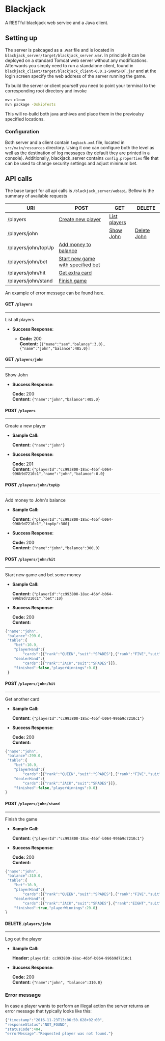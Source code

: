 # Blackjack
A RESTful blackjack web service and a Java client.

## Setting up
The server is pakcaged as a .war file and is located in `blackjack_server/target/blackjack_server.war`. In principle it can be deployed on a standard Tomcat web server without any modifications. Afterwards you simply need to run a standalone client, found in `blackjack_client/target/blackjack_client-0.0.1-SNAPSHOT.jar` and at the login screen specify the web address of the server running the game.

To build the server or client yourself you need to point your terminal to the corresponding root directory and invoke
```bash
mvn clean
mvn package -DskipTests
```
This will re-build both java archives and place them in the previoulsy specified locations.

### Configuration
Both server and a client contain `logback.xml` file, located in `src/main/resources` directory. Using it one can configure both the level as well as the destination of log messages (by default they are printed in a console). Additionally, blackjack_server contains `config.properties` file that can be used to change security settings and adjust minimum bet.


## API calls

The base target for all api calls is `/blackjack_server/webapi`. Bellow is the summary of available requests

| URI                 | POST               | GET            | DELETE      |
| ------------------- | ------------------ | -------------- | ----------- | 
| /players            | [Create new player](#post-players)  | [List players](#get-players)   |             |
| /players/john       |                    | [Show John](#get-playersjohn)      | [Delete John](#delte-playersjohn) |
| /players/john/topUp | [Add money to balance](#post-playersjohn-topUp)  |
| /players/john/bet   | [Start new game with specified bet](#post-playersjohnbet) |
| /players/john/hit   | [Get extra card](#post-playersjohn-hit) |
| /players/john/stand | [Finish game](#post-playersjohnstand)    |

An example of error message can be found [here](#error-message).

#### GET `/players`
----
  List all players

* **Success Response:**

  * **Code:** 200  
    **Content:** `[{"name":"sam","balance":3.0},{"name":"john","balance":405.0}]`
    

#### GET `/players/john`
----
  Show John

* **Success Response:**

  **Code:** 200  
  **Content:** `{"name":"john","balance":405.0}`

#### POST `/players`
----
  Create a new player
  
* **Sample Call:**

  **Content:** `{"name":"john"}`
* **Success Response:**

   **Code:** 201  
   **Content:** `{"playerId":"cc993800-18ac-46bf-b064-996b9d7210c1","name":"john","balance":0.0}`

#### POST `/players/john/topUp`
----
  Add money to John's balance
  
* **Sample Call:**

  **Content:** `{"playerId":"cc993800-18ac-46bf-b064-996b9d7210c1","topUp":300}`
* **Success Response:**

   **Code:** 200  
   **Content:** `{"name":"john","balance":300.0}`
   
#### POST `/players/john/hit`
----
  Start new game and bet some money
  
* **Sample Call:**

  **Content:** `{"playerId":"cc993800-18ac-46bf-b064-996b9d7210c1","bet":10}`
* **Success Response:**

   **Code:** 200  
   **Content:** 
```javascript
{"name":"john",
 "balance":290.0,
 "table":{
	"bet":10.0,
    "playerHand":{
    	"cards":[{"rank":"QUEEN","suit":"SPADES"},{"rank":"FIVE","suit":"HEARTS"}]},
    "dealerHand":{
    	"cards":[{"rank":"JACK","suit":"SPADES"}]},
 	"finished":false,"playerWinnings":0.0}
 }
 ```

#### POST `/players/john/hit`
----
  Get another card
  
* **Sample Call:**

  **Content:** `{"playerId":"cc993800-18ac-46bf-b064-996b9d7210c1"}`
* **Success Response:**

   **Code:** 200  
   **Content:** 
```javascript
{"name":"john",
 "balance":290.0,
 "table":{
 	"bet":10.0,
    "playerHand":{
    	"cards":[{"rank":"QUEEN","suit":"SPADES"},{"rank":"FIVE","suit":"HEARTS"},{"rank":"SIX","suit":"HEARTS"}]},
    "dealerHand":{
    	"cards":[{"rank":"JACK","suit":"SPADES"}]},
	"finished":false,"playerWinnings":0.0} 
}
```

#### POST `/players/john/stand`
----
  Finish the game
  
* **Sample Call:**

  **Content:** `{"playerId":"cc993800-18ac-46bf-b064-996b9d7210c1"}`
* **Success Response:**

   **Code:** 200  
   **Content:** 
```javascript
{"name":"john",
 "balance":310.0,
 "table":{
 	"bet":10.0,
    "playerHand":{
    	"cards":[{"rank":"QUEEN","suit":"SPADES"},{"rank":"FIVE","suit":"HEARTS"},{"rank":"SIX","suit":"HEARTS"}]},
    "dealerHand":{
    	"cards":[{"rank":"JACK","suit":"SPADES"},{"rank":"EIGHT","suit":"HEARTS"}]},
	"finished":true,"playerWinnings":20.0} 
}
 ```

#### DELETE `/players/john`
----
  Log out the player
  
* **Sample Call:**

  **Header:** `playerId: cc993800-18ac-46bf-b064-996b9d7210c1`
* **Success Response:**

   **Code:** 200  
   **Content:**  `{"name":"john", "balance":310.0}`
   
### Error message

In case a player wants to perform an illegal action the server returns an error
message that typically looks like this:
```js
{"timestamp":"2016-11-23T13:06:50.628+02:00",
"responseStatus":"NOT_FOUND",
"statusCode":404,
"errorMessage":"Requested player was not found."}
```


